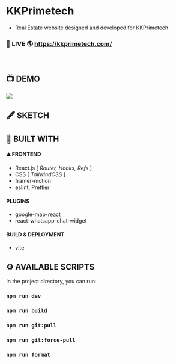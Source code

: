 # KKPrimetech

- Real Estate website designed and developed for KKPrimetech.

### 🚀 LIVE 🌎 https://kkprimetech.com/

<br />

## 📺 DEMO

![](https://github.com/Philight/kinokuke/blob/master/src/assets/preview.gif)

## 🖋️ SKETCH

## 🧰 BUILT WITH

#### ⛰️ FRONTEND

- React.js [ *Router, Hooks, Refs* ]
- CSS [ *TailwindCSS* ]
- framer-motion
- eslint, Prettier

#### PLUGINS

- google-map-react
- react-whatsapp-chat-widget

#### BUILD & DEPLOYMENT

- vite

## ⚙️ AVAILABLE SCRIPTS

In the project directory, you can run:

### `npm run dev`

### `npm run build`

### `npm run git:pull`

### `npm run git:force-pull`

### `npm run format`